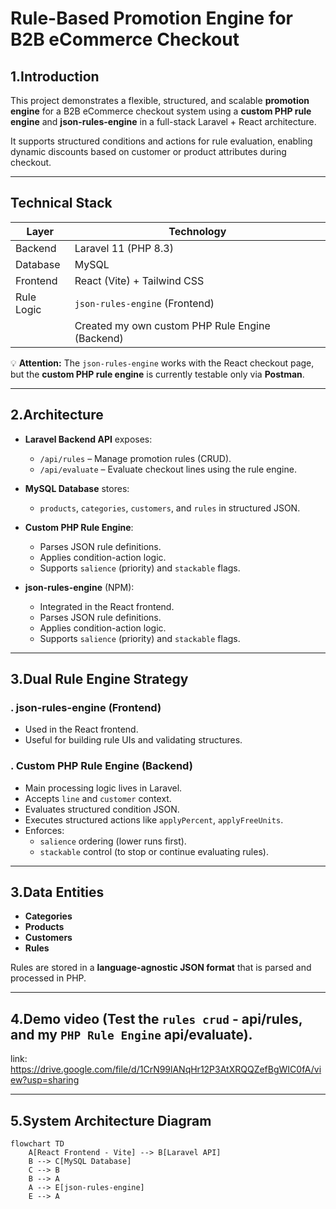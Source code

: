 # Rule-Based Promotion Engine for B2B eCommerce Checkout

## 1.Introduction

This project demonstrates a flexible, structured, and scalable **promotion engine** for a B2B eCommerce checkout system using a **custom PHP rule engine** and **json-rules-engine** in a full-stack Laravel + React architecture.

It supports structured conditions and actions for rule evaluation, enabling dynamic discounts based on customer or product attributes during checkout.

---

## Technical Stack

| Layer      | Technology                                         |
|------------|----------------------------------------------------|
| Backend    | Laravel 11 (PHP 8.3)                               |
| Database   | MySQL                                              |
| Frontend   | React (Vite) + Tailwind CSS                        |
| Rule Logic | `json-rules-engine` (Frontend)                     |
|            | Created my own custom PHP Rule Engine (Backend)    |

💡 **Attention:** The `json-rules-engine` works with the React checkout page, but the **custom PHP rule engine** is currently testable only via **Postman**.

---

## 2.Architecture

- **Laravel Backend API** exposes:
  - `/api/rules` – Manage promotion rules (CRUD).
  - `/api/evaluate` – Evaluate checkout lines using the rule engine.

- **MySQL Database** stores:
  - `products`, `categories`, `customers`, and `rules` in structured JSON.

- **Custom PHP Rule Engine**:
  - Parses JSON rule definitions.
  - Applies condition-action logic.
  - Supports `salience` (priority) and `stackable` flags.

- **json-rules-engine** (NPM):
  - Integrated in the React frontend.
  - Parses JSON rule definitions.
  - Applies condition-action logic.
  - Supports `salience` (priority) and `stackable` flags.

---

## 3.Dual Rule Engine Strategy

### . json-rules-engine (Frontend)

- Used in the React frontend.
- Useful for building rule UIs and validating structures.

### . Custom PHP Rule Engine (Backend)

- Main processing logic lives in Laravel.
- Accepts `line` and `customer` context.
- Evaluates structured condition JSON.
- Executes structured actions like `applyPercent`, `applyFreeUnits`.
- Enforces:
  - `salience` ordering (lower runs first).
  - `stackable` control (to stop or continue evaluating rules).

---

## 3.Data Entities

- **Categories**
- **Products**
- **Customers**
- **Rules**

Rules are stored in a **language-agnostic JSON format** that is parsed and processed in PHP.

---

## 4.Demo video (Test the `rules crud` - api/rules, and my `PHP Rule Engine` api/evaluate).

link: https://drive.google.com/file/d/1CrN99lANqHr12P3AtXRQQZefBgWIC0fA/view?usp=sharing

---

## 5.System Architecture Diagram

```mermaid
flowchart TD
    A[React Frontend - Vite] --> B[Laravel API]
    B --> C[MySQL Database]
    C --> B
    B --> A
    A --> E[json-rules-engine]
    E --> A






